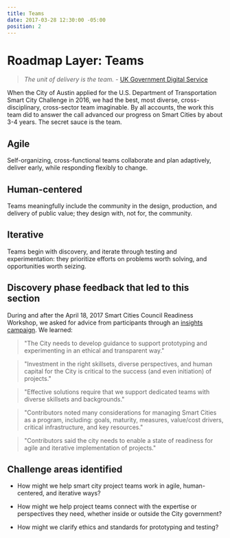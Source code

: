 ```yaml
---
title: Teams
date: 2017-03-28 12:30:00 -05:00
position: 2
---
```


# Roadmap Layer: Teams

> *The unit of delivery is the team.* - [UK Government Digital Service](https://gds.blog.gov.uk/2012/10/26/what-weve-learnt-about-scaling-agile/)

When the City of Austin applied for the U.S. Department of Transportation Smart City Challenge in 2016, we had the best, most diverse, cross-disciplinary, cross-sector team imaginable. By all accounts, the work this team did to answer the call advanced our progress on Smart Cities by about 3-4 years. The secret sauce is the team.

## Agile

Self-organizing, cross-functional teams collaborate and plan adaptively, deliver early, while responding flexibly to change.

## Human-centered

Teams meaningfully include the community in the design, production, and delivery of public value; they design with, not for, the community.

## Iterative

Teams begin with discovery, and iterate through testing and experimentation: they prioritize efforts on problems worth solving, and opportunities worth seizing.

## Discovery phase feedback that led to this section

During and after the April 18, 2017 Smart Cities Council Readiness Workshop, we asked for advice from participants through an [insights campaign](http://insights.austintexas.gov/Austin/1001/insights). We learned:

> "The City needs to develop guidance to support prototyping and experimenting in an ethical and transparent way."

> "Investment in the right skillsets, diverse perspectives, and human capital for the City is critical to the success (and even initiation) of projects."

> "Effective solutions require that we support dedicated teams with diverse skillsets and backgrounds."

> "Contributors noted many considerations for managing Smart Cities as a program, including: goals, maturity, measures, value/cost drivers, critical infrastructure, and key resources."

> "Contributors said the city needs to enable a state of readiness for agile and iterative implementation of projects."

## Challenge areas identified

* How might we help smart city project teams work in agile, human-centered, and iterative ways?

* How might we help project teams connect with the expertise or perspectives they need, whether inside or outside the City government?

* How might we clarify ethics and standards for prototyping and testing?